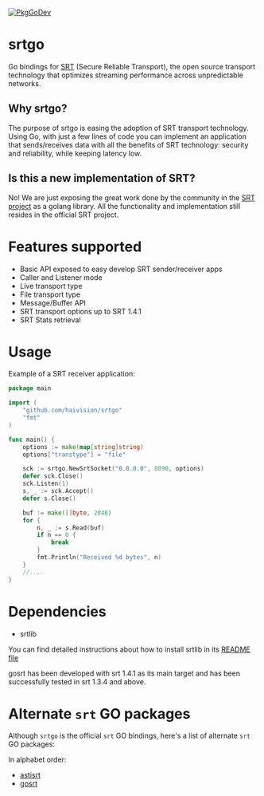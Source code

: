 [![PkgGoDev](https://pkg.go.dev/badge/github.com/haivision/srtgo)](https://pkg.go.dev/github.com/haivision/srtgo)

# srtgo

Go bindings for [SRT](https://github.com/Haivision/srt) (Secure Reliable Transport), the open source transport technology that optimizes streaming performance across unpredictable networks.

## Why srtgo?
The purpose of srtgo is easing the adoption of SRT transport technology. Using Go, with just a few lines of code you can implement an application that sends/receives data with all the benefits of SRT technology: security and reliability, while keeping latency low.

## Is this a new implementation of SRT?
No! We are just exposing the great work done by the community in the [SRT project](https://github.com/Haivision/srt) as a golang library. All the functionality and implementation still resides in the official SRT project.


# Features supported
* Basic API exposed to easy develop SRT sender/receiver apps
* Caller and Listener mode
* Live transport type
* File transport type
* Message/Buffer API
* SRT transport options up to SRT 1.4.1
* SRT Stats retrieval

# Usage
Example of a SRT receiver application:
``` go
package main

import (
    "github.com/haivision/srtgo"
    "fmt"
)

func main() {
    options := make(map[string]string)
    options["transtype"] = "file"

    sck := srtgo.NewSrtSocket("0.0.0.0", 8090, options)
    defer sck.Close()
    sck.Listen(1)
    s, _ := sck.Accept()
    defer s.Close()

    buf := make([]byte, 2048)
    for {
        n, _ := s.Read(buf)
        if n == 0 {
            break
        }
        fmt.Println("Received %d bytes", n)
    }
    //....
}

```


# Dependencies

* srtlib

You can find detailed instructions about how to install srtlib in its [README file](https://github.com/Haivision/srt#requirements)

gosrt has been developed with srt 1.4.1 as its main target and has been successfully tested in srt 1.3.4 and above.

# Alternate `srt` GO packages

Although `srtgo` is the official `srt` GO bindings, here's a list of alternate `srt` GO packages:

In alphabet order:
- [astisrt](https://github.com/asticode/go-astisrt)
- [gosrt](https://github.com/datarhei/gosrt)